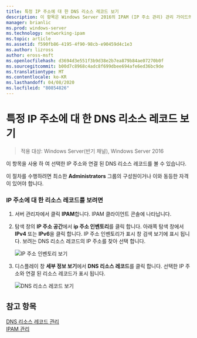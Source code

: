 ```yaml
---
title: 특정 IP 주소에 대 한 DNS 리소스 레코드 보기
description: 이 항목은 Windows Server 2016의 IPAM (IP 주소 관리) 관리 가이드의 일부입니다.
manager: brianlic
ms.prod: windows-server
ms.technology: networking-ipam
ms.topic: article
ms.assetid: f590fb86-4195-4f90-98cb-e90459d4c1e3
ms.author: lizross
author: eross-msft
ms.openlocfilehash: d3694d3e551f3b9d38e2b7ea879b84ae07270b0f
ms.sourcegitcommit: b00d7c8968c4adc8f699dbee694afe6ed36bc9de
ms.translationtype: MT
ms.contentlocale: ko-KR
ms.lasthandoff: 04/08/2020
ms.locfileid: "80854826"
---
```

# <a name="view-dns-resource-records-for-a-specific-ip-address"></a>특정 IP 주소에 대 한 DNS 리소스 레코드 보기

>적용 대상: Windows Server(반기 채널), Windows Server 2016

이 항목을 사용 하 여 선택한 IP 주소와 연결 된 DNS 리소스 레코드를 볼 수 있습니다.  
  
이 절차를 수행하려면 최소한 **Administrators** 그룹의 구성원이거나 이와 동등한 자격이 있어야 합니다.  
  
### <a name="to-view-resource-records-for-an-ip-address"></a>IP 주소에 대 한 리소스 레코드를 보려면  
  
1.  서버 관리자에서 클릭  **IPAM**합니다. IPAM 클라이언트 콘솔에 나타납니다.  
  
2.  탐색 창의 **IP 주소 공간**에서 **ip 주소 인벤토리**를 클릭 합니다. 아래쪽 탐색 창에서 **IPv4** 또는 **IPv6**을 클릭 합니다. IP 주소 인벤토리가 표시 창 검색 보기에 표시 됩니다. 보려는 DNS 리소스 레코드의 IP 주소를 찾아 선택 합니다.  
  
    ![IP 주소 인벤토리 보기](../../media/View-DNS-Resource-Records-for-a-Specific-IP-Address/ipam_IPInventory_01.jpg)  
  
3.  디스플레이 창 **세부 정보 보기**에서 **DNS 리소스 레코드**를 클릭 합니다. 선택한 IP 주소와 연결 된 리소스 레코드가 표시 됩니다.  
  
    ![DNS 리소스 레코드 보기](../../media/View-DNS-Resource-Records-for-a-Specific-IP-Address/ipam_IPInventory_02.jpg)  
  
## <a name="see-also"></a>참고 항목  
[DNS 리소스 레코드 관리](DNS-Resource-Record-Management.md)  
[IPAM 관리](Manage-IPAM.md)  
  


